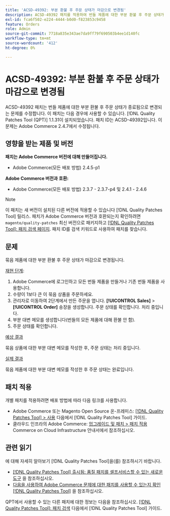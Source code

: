 ```yaml
---
title: 'ACSD-49392: 부분 환불 후 주문 상태가 마감으로 변경됨'
description: ACSD-49392 패치를 적용하여 번들 제품에 대한 부분 환불 후 주문 상태가 종료됨으로 변경되는 Adobe Commerce 문제를 수정합니다.
exl-id: fca6f502-e224-4444-b0d0-f823853c9458
feature: Orders
role: Admin
source-git-commit: 7718a835e343ae7da9ff79f690503b4ee1d140fc
workflow-type: tm+mt
source-wordcount: '412'
ht-degree: 0%

---
```


# ACSD-49392: 부분 환불 후 주문 상태가 마감으로 변경됨

ACSD-49392 패치는 번들 제품에 대한 부분 환불 후 주문 상태가 종료됨으로 변경되는 문제를 수정합니다. 이 패치는 다음 경우에 사용할 수 있습니다. [!DNL Quality Patches Tool (QPT)] 1.1.31이 설치되었습니다. 패치 ID는 ACSD-49392입니다. 이 문제는 Adobe Commerce 2.4.7에서 수정됩니다.

## 영향을 받는 제품 및 버전

**패치는 Adobe Commerce 버전에 대해 만들어집니다.**

* Adobe Commerce(모든 배포 방법) 2.4.5-p1

**Adobe Commerce 버전과 호환:**

* Adobe Commerce(모든 배포 방법) 2.3.7 - 2.3.7-p4 및 2.4.1 - 2.4.6

>[!NOTE]
>
>이 패치는 새 버전이 설치된 다른 버전에 적용할 수 있습니다 [!DNL Quality Patches Tool] 릴리스. 패치가 Adobe Commerce 버전과 호환되는지 확인하려면 `magento/quality-patches` 최신 버전으로 패키지하고 [[!DNL Quality Patches Tool]: 패치 검색 페이지](https://experienceleague.adobe.com/tools/commerce-quality-patches/index.html). 패치 ID를 검색 키워드로 사용하여 패치를 찾습니다.

## 문제

묶음 제품에 대한 부분 환불 후 주문 상태가 마감으로 변경됩니다.

<u>재현 단계</u>:

1. Adobe Commerce에 로그인하고 모든 번들 제품을 만들거나 기존 번들 제품을 사용합니다.
1. 수량이 1보다 큰 이 묶음 상품을 주문하세요.
1. 관리자로 이동하여 2단계에서 만든 주문을 엽니다. **[!UICONTROL Sales]** > **[!UICONTROL Order]** 송장을 생성합니다. 주문 상태를 확인합니다. 처리 중입니다.
1. 부분 대변 메모를 생성합니다(번들의 모든 제품에 대해 환불 안 함).
1. 주문 상태를 확인합니다.

<u>예상 결과</u>

묶음 상품에 대한 부분 대변 메모를 작성한 후, 주문 상태는 처리 중입니다.

<u>실제 결과</u>

묶음 제품에 대한 부분 대변 메모를 작성한 후 주문 상태는 완료입니다.

## 패치 적용

개별 패치를 적용하려면 배포 방법에 따라 다음 링크를 사용합니다.

* Adobe Commerce 또는 Magento Open Source 온-프레미스: [[!DNL Quality Patches Tool] > 사용](https://experienceleague.adobe.com/docs/commerce-operations/tools/quality-patches-tool/usage.html) 다음에서 [!DNL Quality Patches Tool] 가이드.
* 클라우드 인프라의 Adobe Commerce: [업그레이드 및 패치 > 패치 적용](https://experienceleague.adobe.com/docs/commerce-cloud-service/user-guide/develop/upgrade/apply-patches.html) Commerce on Cloud Infrastructure 안내서에서 참조하십시오.

## 관련 읽기

에 대해 자세히 알아보기 [!DNL Quality Patches Tool]을(를) 참조하시기 바랍니다.

* [[!DNL Quality Patches Tool] 출시됨: 품질 패치를 셀프서비스할 수 있는 새로운 도구](/help/announcements/adobe-commerce-announcements/magento-quality-patches-released-new-tool-to-self-serve-quality-patches.md) 을 참조하십시오.
* [다음을 사용하여 Adobe Commerce 문제에 대한 패치를 사용할 수 있는지 확인 [!DNL Quality Patches Tool]](/help/support-tools/patches-available-in-qpt-tool/check-patch-for-magento-issue-with-magento-quality-patches.md) 을 참조하십시오.

QPT에서 사용할 수 있는 다른 패치에 대한 정보는 다음을 참조하십시오. [[!DNL Quality Patches Tool]: 패치 검색](https://experienceleague.adobe.com/tools/commerce-quality-patches/index.html) 다음에서 [!DNL Quality Patches Tool] 가이드.
